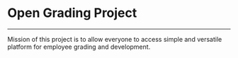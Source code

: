 # Open Grading Project
---

Mission of this project is to allow everyone to access simple and versatile platform for employee grading and development.

